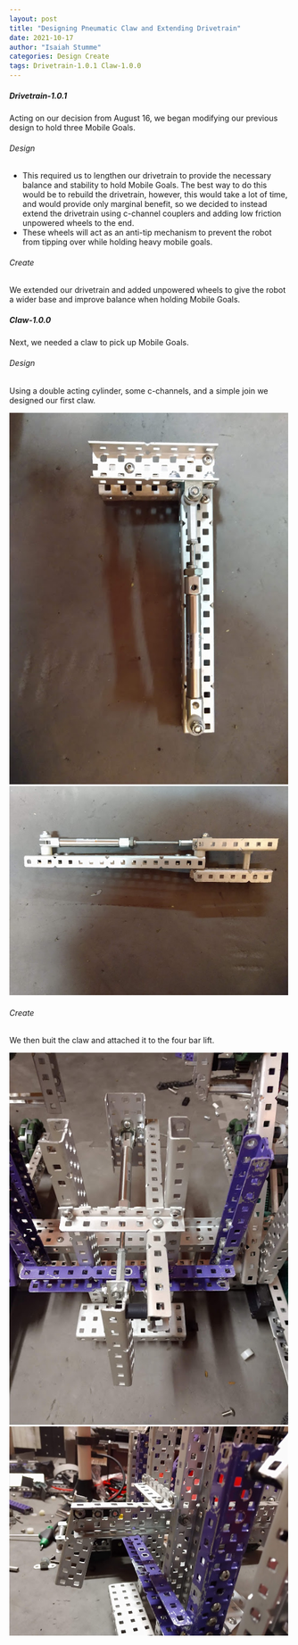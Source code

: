 ```yaml
---
layout: post
title: "Designing Pneumatic Claw and Extending Drivetrain"
date: 2021-10-17
author: "Isaiah Stumme"
categories: Design Create
tags: Drivetrain-1.0.1 Claw-1.0.0
---
```

##### Drivetrain-1.0.1
Acting on our decision from August 16, we began modifying our previous design to hold three Mobile Goals. 

###### Design
- This required us to lengthen our drivetrain to provide the necessary balance and stability to hold Mobile Goals. The best way to do this would be to rebuild the drivetrain, however, this would take a lot of time, and would provide only marginal benefit, so we decided to instead extend the drivetrain using c-channel couplers and adding low friction unpowered wheels to the end.
- These wheels will act as an anti-tip mechanism to prevent the robot from tipping over while holding heavy mobile goals.

###### Create
We extended our drivetrain and added unpowered wheels to give the robot a wider base and improve balance when holding Mobile Goals.

##### Claw-1.0.0
Next, we needed a claw to pick up Mobile Goals.

###### Design
Using a double acting cylinder, some c-channels, and a simple join we designed our first claw.

<img class="responsive-img" width="500" src="/assets/pics/building/robot-1/claw1.0.0side.jpg">

<img class="responsive-img" width="500" src="/assets/pics/building/robot-1/claw1.0.0otherside.jpg">


###### Create
We then buit the claw and attached it to the four bar lift.

<img class="responsive-img" width="500" src="/assets/pics/building/robot-1/claw1.0.0onbot.jpg">

<img class="responsive-img" width="500" src="/assets/pics/building/robot-1/claw1.0.0onbotside.jpg">

